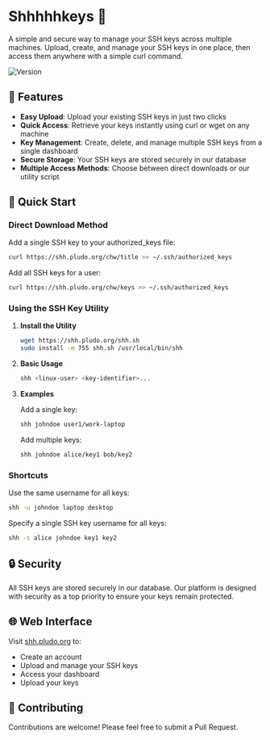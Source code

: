 # Shhhhhkeys 🔑

A simple and secure way to manage your SSH keys across multiple machines. Upload, create, and manage your SSH keys in one place, then access them anywhere with a simple curl command.

![Version](https://img.shields.io/badge/version-1.0.0-blue.svg)

## 🚀 Features

- **Easy Upload**: Upload your existing SSH keys in just two clicks
- **Quick Access**: Retrieve your keys instantly using curl or wget on any machine
- **Key Management**: Create, delete, and manage multiple SSH keys from a single dashboard
- **Secure Storage**: Your SSH keys are stored securely in our database
- **Multiple Access Methods**: Choose between direct downloads or our utility script

## 📖 Quick Start

### Direct Download Method

Add a single SSH key to your authorized_keys file:
```bash
curl https://shh.pludo.org/chw/title >> ~/.ssh/authorized_keys
```

Add all SSH keys for a user:
```bash
curl https://shh.pludo.org/chw/keys >> ~/.ssh/authorized_keys
```

### Using the SSH Key Utility

1. **Install the Utility**
   ```bash
   wget https://shh.pludo.org/shh.sh
   sudo install -m 755 shh.sh /usr/local/bin/shh
   ```

2. **Basic Usage**
   ```bash
   shh <linux-user> <key-identifier>...
   ```

3. **Examples**

   Add a single key:
   ```bash
   shh johndoe user1/work-laptop
   ```

   Add multiple keys:
   ```bash
   shh johndoe alice/key1 bob/key2
   ```

### Shortcuts

Use the same username for all keys:
```bash
shh -u johndoe laptop desktop
```

Specify a single SSH key username for all keys:
```bash
shh -s alice johndoe key1 key2
```

## 🔒 Security

All SSH keys are stored securely in our database. Our platform is designed with security as a top priority to ensure your keys remain protected.

## 🌐 Web Interface

Visit [shh.pludo.org](https://shh.pludo.org) to:
- Create an account
- Upload and manage your SSH keys
- Access your dashboard
- Upload your keys

## 🤝 Contributing

Contributions are welcome! Please feel free to submit a Pull Request.
